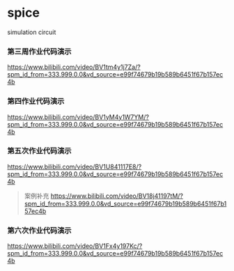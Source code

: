 # spice
simulation circuit

### 第三周作业代码演示

https://www.bilibili.com/video/BV1tm4y1j7Za/?spm_id_from=333.999.0.0&vd_source=e99f74679b19b589b6451f67b157ec4b

### 第四作业代码演示

https://www.bilibili.com/video/BV1yM4y1W7YM/?spm_id_from=333.999.0.0&vd_source=e99f74679b19b589b6451f67b157ec4b

### 第五次作业代码演示

https://www.bilibili.com/video/BV1U841117E8/?spm_id_from=333.999.0.0&vd_source=e99f74679b19b589b6451f67b157ec4b
> 案例补充
https://www.bilibili.com/video/BV18j41197tM/?spm_id_from=333.999.0.0&vd_source=e99f74679b19b589b6451f67b157ec4b

### 第六次作业代码演示

https://www.bilibili.com/video/BV1Fx4y197Kc/?spm_id_from=333.999.0.0&vd_source=e99f74679b19b589b6451f67b157ec4b
